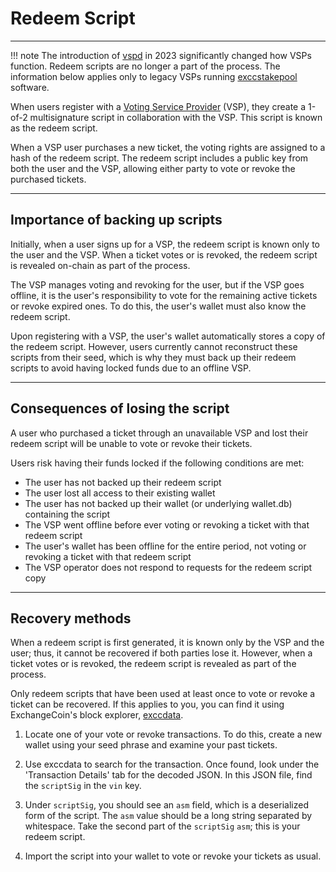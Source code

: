 # Redeem Script

---

!!! note
    The introduction of [vspd](https://github.com/EXCCoin/vspd) in 2023 significantly changed how VSPs function. Redeem scripts are no longer a part of the process. The information below applies only to legacy VSPs running [exccstakepool](https://github.com/EXCCoin/exccstakepool) software.

When users register with a [Voting Service Provider](../glossary.md#voting-service-provider) (VSP), they create a 1-of-2 multisignature script in collaboration with the VSP. This script is known as the redeem script.

When a VSP user purchases a new ticket, the voting rights are assigned to a hash of the redeem script. The redeem script includes a public key from both the user and the VSP, allowing either party to vote or revoke the purchased tickets.

---

## Importance of backing up scripts

Initially, when a user signs up for a VSP, the redeem script is known only to the user and the VSP. When a ticket votes or is revoked, the redeem script is revealed on-chain as part of the process.

The VSP manages voting and revoking for the user, but if the VSP goes offline, it is the user's responsibility to vote for the remaining active tickets or revoke expired ones. To do this, the user's wallet must also know the redeem script.

Upon registering with a VSP, the user's wallet automatically stores a copy of the redeem script. However, users currently cannot reconstruct these scripts from their seed, which is why they must back up their redeem scripts to avoid having locked funds due to an offline VSP.

---

## Consequences of losing the script

A user who purchased a ticket through an unavailable VSP and lost their redeem script will be unable to vote or revoke their tickets.

Users risk having their funds locked if the following conditions are met:

- The user has not backed up their redeem script
- The user lost all access to their existing wallet
- The user has not backed up their wallet (or underlying wallet.db) containing the script
- The VSP went offline before ever voting or revoking a ticket with that redeem script
- The user's wallet has been offline for the entire period, not voting or revoking a ticket with that redeem script
- The VSP operator does not respond to requests for the redeem script copy

---

## Recovery methods

When a redeem script is first generated, it is known only by the VSP and the user; thus, it cannot be recovered if both parties lose it. However, when a ticket votes or is revoked, the redeem script is revealed as part of the process.

Only redeem scripts that have been used at least once to vote or revoke a ticket can be recovered. If this applies to you, you can find it using ExchangeCoin's block explorer, [exccdata](https://dcrdata.org).

1. Locate one of your vote or revoke transactions. To do this, create a new wallet using your seed phrase and examine your past tickets.

2. Use exccdata to search for the transaction. Once found, look under the 'Transaction Details' tab for the decoded JSON. In this JSON file, find the `scriptSig` in the `vin` key.

3. Under `scriptSig`, you should see an `asm` field, which is a deserialized form of the script. The `asm` value should be a long string separated by whitespace. Take the second part of the `scriptSig` `asm`; this is your redeem script.

4. Import the script into your wallet to vote or revoke your tickets as usual.
